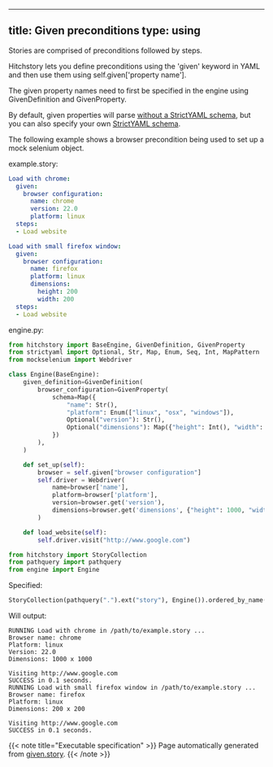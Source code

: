 
---
title: Given preconditions
type: using
---



Stories are comprised of preconditions followed by steps.

Hitchstory lets you define preconditions using the 'given' keyword
in YAML and then use them using self.given['property name'].

The given property names need to first be specified in the engine
using GivenDefinition and GivenProperty.

By default, given properties will parse
[without a StrictYAML schema](/strictyaml/using/alpha/howto/without-a-schema/),
but you can also specify your own [StrictYAML schema](https://hitchdev.com/strictyaml).

The following example shows a browser precondition being used to set up
a mock selenium object.




example.story:

```yaml
Load with chrome:
  given:
    browser configuration:
      name: chrome
      version: 22.0
      platform: linux
  steps:
  - Load website

Load with small firefox window:
  given:
    browser configuration:
      name: firefox
      platform: linux
      dimensions:
        height: 200
        width: 200
  steps:
  - Load website

```









engine.py:

```python
from hitchstory import BaseEngine, GivenDefinition, GivenProperty
from strictyaml import Optional, Str, Map, Enum, Seq, Int, MapPattern
from mockselenium import Webdriver

class Engine(BaseEngine):
    given_definition=GivenDefinition(
        browser_configuration=GivenProperty(
            schema=Map({
                "name": Str(),
                "platform": Enum(["linux", "osx", "windows"]),
                Optional("version"): Str(),
                Optional("dimensions"): Map({"height": Int(), "width": Int()}),
            })
        ),
    )

    def set_up(self):
        browser = self.given["browser configuration"]
        self.driver = Webdriver(
            name=browser['name'],
            platform=browser['platform'],
            version=browser.get('version'),
            dimensions=browser.get('dimensions', {"height": 1000, "width": 1000}),
        )

    def load_website(self):
        self.driver.visit("http://www.google.com")

```



```python
from hitchstory import StoryCollection
from pathquery import pathquery
from engine import Engine

```




Specified:




```python
StoryCollection(pathquery(".").ext("story"), Engine()).ordered_by_name().play()

```

Will output:
```
RUNNING Load with chrome in /path/to/example.story ...
Browser name: chrome
Platform: linux
Version: 22.0
Dimensions: 1000 x 1000

Visiting http://www.google.com
SUCCESS in 0.1 seconds.
RUNNING Load with small firefox window in /path/to/example.story ...
Browser name: firefox
Platform: linux
Dimensions: 200 x 200

Visiting http://www.google.com
SUCCESS in 0.1 seconds.
```










{{< note title="Executable specification" >}}
Page automatically generated from <a href="https://github.com/hitchdev/hitchstory/blob/master/hitch/given.story">given.story</a>.
{{< /note >}}
